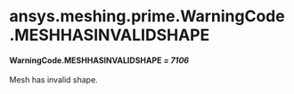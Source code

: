 # ansys.meshing.prime.WarningCode.MESHHASINVALIDSHAPE

#### WarningCode.MESHHASINVALIDSHAPE *= 7106*

Mesh has invalid shape.

<!-- !! processed by numpydoc !! -->
